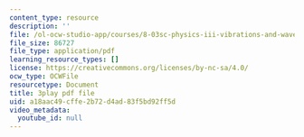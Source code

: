 ```yaml
---
content_type: resource
description: ''
file: /ol-ocw-studio-app/courses/8-03sc-physics-iii-vibrations-and-waves-fall-2016/a18aac49cffe2b72d4ad83f5bd92ff5d_Ahv7Akj2xs4.pdf
file_size: 86727
file_type: application/pdf
learning_resource_types: []
license: https://creativecommons.org/licenses/by-nc-sa/4.0/
ocw_type: OCWFile
resourcetype: Document
title: 3play pdf file
uid: a18aac49-cffe-2b72-d4ad-83f5bd92ff5d
video_metadata:
  youtube_id: null
---
```

